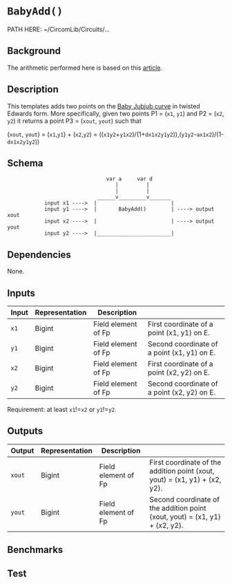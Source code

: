 # `BabyAdd()`

PATH HERE: ~/CircomLib/Circuits/... 

## Background

The arithmetic performed here is based on this [article](https://eprint.iacr.org/2008/013.pdf).

## Description

This templates adds two points on the [Baby Jubjub curve](https://github.com/barryWhiteHat/baby_jubjub) in twisted Edwards form. More specifically, given two points P1 = (`x1`, `y1`) and P2 = (`x2`, `y2`) it returns a point P3 = (`xout`, `yout`)  such that

(`xout`, `yout`) =  (`x1`,`y1`) + (`x2`,`y2`) 
        = ((`x1y2`+`y1x2`)/(1+`dx1x2y1y2`)),(`y1y2`-`ax1x2`)/(1-`dx1x2y1y2`))

## Schema

```
                                var a     var d
                                   |         |
                                   |         |
                             ______v_________v_______     
            input x1 ---->  |                        |
            input y1 ---->  |       BabyAdd()        | ----> output xout
            input x2 ---->  |                        | ----> output yout
            input y2 ---->  |________________________|     
```

## Dependencies

None.

## Inputs

| Input         | Representation | Description         |                                             |
| ------------- | -------------  | -------------       | -------------                               |
| `x1`          | Bigint         | Field element of Fp | First coordinate of a point (x1, y1) on E.  |
| `y1`          | Bigint         | Field element of Fp | Second coordinate of a point (x1, y1) on E. |
| `x2`          | Bigint         | Field element of Fp | First coordinate of a point (x2, y2) on E.  |
| `y2`          | Bigint         | Field element of Fp | Second coordinate of a point (x2, y2) on E. |

Requirement: at least `x1`!=`x2` or `y1`!=`y2`.

## Outputs

| Output         | Representation | Description         |                                             |
| ------------- | -------------  | -------------       | -------------                               |
| `xout`          | Bigint         | Field element of Fp | First coordinate of the addition point (xout, yout) = (x1, y1) + (x2, y2).  |
| `yout`          | Bigint         | Field element of Fp | Second coordinate of the addition point (xout, yout) = (x1, y1) + (x2, y2). |


## Benchmarks 

## Test
